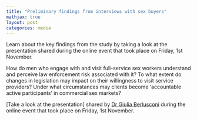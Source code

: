 ```yaml
---
title: "Preliminary findings from interviews with sex buyers"
mathjax: true
layout: post
categories: media
---
```


Learn about the key findings from the study by taking a look at the presentation shared during the online event that took place on Friday, 1st November.


How do men who engage with and visit full-service sex workers understand and perceive law enforcement risk associated with it? To what extent do changes in legislation may impact on their willingness to visit service providers? Under what circumstances may clients become ‘accountable active participants’ in commercial sex markets?

[Take a look at the presentation] shared by [Dr Giulia Berlusconi](https://www.surrey.ac.uk/people/giulia-berlusconi) during the online event that took place on Friday, 1st November.
